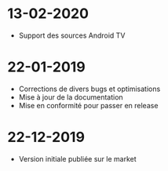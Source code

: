﻿# 13-02-2020

- Support des sources Android TV

# 22-01-2019

- Corrections de divers bugs et optimisations 
- Mise à jour de la documentation
- Mise en conformité pour passer en release

# 22-12-2019

- Version initiale publiée sur le market
